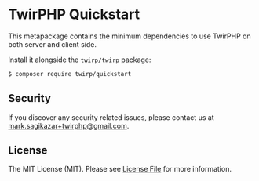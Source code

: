 # TwirPHP Quickstart

This metapackage contains the minimum dependencies to use TwirPHP on both server and client side.

Install it alongside the `twirp/twirp` package:

```bash
$ composer require twirp/quickstart
```


## Security

If you discover any security related issues, please contact us at [mark.sagikazar+twirphp@gmail.com](mailto:mark.sagikazar+twirphp@gmail.com).


## License

The MIT License (MIT). Please see [License File](LICENSE) for more information.
